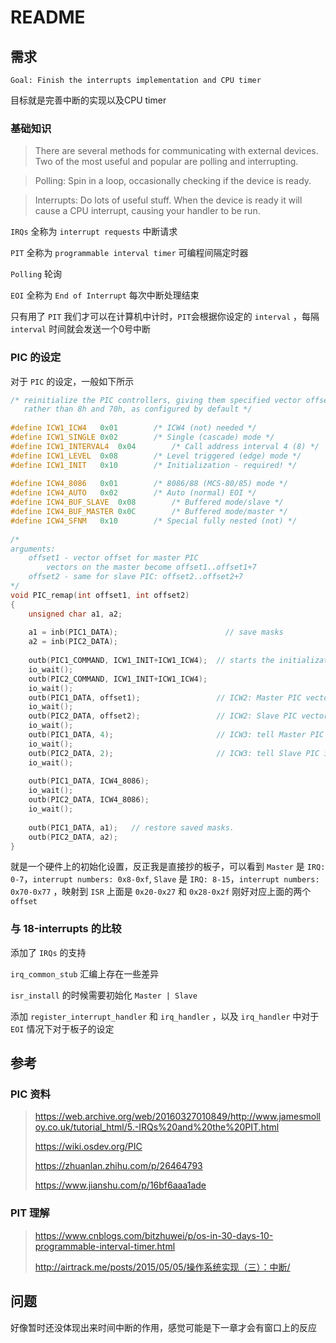 # README

## 需求

```
Goal: Finish the interrupts implementation and CPU timer
```

目标就是完善中断的实现以及CPU timer

### 基础知识

> There are several methods for communicating with external devices. Two of the most useful and popular are polling and interrupting.

> Polling: Spin in a loop, occasionally checking if the device is ready.

> Interrupts: Do lots of useful stuff. When the device is ready it will cause a CPU interrupt, causing your handler to be run.

`IRQs` 全称为 `interrupt requests` 中断请求

`PIT` 全称为 `programmable interval timer` 可编程间隔定时器

`Polling` 轮询

`EOI` 全称为 `End of Interrupt` 每次中断处理结束


只有用了 `PIT` 我们才可以在计算机中计时，`PIT`会根据你设定的 `interval` ，每隔 `interval` 时间就会发送一个0号中断

### PIC 的设定

对于 `PIC` 的设定，一般如下所示

```c
/* reinitialize the PIC controllers, giving them specified vector offsets
   rather than 8h and 70h, as configured by default */
 
#define ICW1_ICW4	0x01		/* ICW4 (not) needed */
#define ICW1_SINGLE	0x02		/* Single (cascade) mode */
#define ICW1_INTERVAL4	0x04		/* Call address interval 4 (8) */
#define ICW1_LEVEL	0x08		/* Level triggered (edge) mode */
#define ICW1_INIT	0x10		/* Initialization - required! */
 
#define ICW4_8086	0x01		/* 8086/88 (MCS-80/85) mode */
#define ICW4_AUTO	0x02		/* Auto (normal) EOI */
#define ICW4_BUF_SLAVE	0x08		/* Buffered mode/slave */
#define ICW4_BUF_MASTER	0x0C		/* Buffered mode/master */
#define ICW4_SFNM	0x10		/* Special fully nested (not) */
 
/*
arguments:
	offset1 - vector offset for master PIC
		vectors on the master become offset1..offset1+7
	offset2 - same for slave PIC: offset2..offset2+7
*/
void PIC_remap(int offset1, int offset2)
{
	unsigned char a1, a2;
 
	a1 = inb(PIC1_DATA);                        // save masks
	a2 = inb(PIC2_DATA);
 
	outb(PIC1_COMMAND, ICW1_INIT+ICW1_ICW4);  // starts the initialization sequence (in cascade mode)
	io_wait();
	outb(PIC2_COMMAND, ICW1_INIT+ICW1_ICW4);
	io_wait();
	outb(PIC1_DATA, offset1);                 // ICW2: Master PIC vector offset
	io_wait();
	outb(PIC2_DATA, offset2);                 // ICW2: Slave PIC vector offset
	io_wait();
	outb(PIC1_DATA, 4);                       // ICW3: tell Master PIC that there is a slave PIC at IRQ2 (0000 0100)
	io_wait();
	outb(PIC2_DATA, 2);                       // ICW3: tell Slave PIC its cascade identity (0000 0010)
	io_wait();
 
	outb(PIC1_DATA, ICW4_8086);
	io_wait();
	outb(PIC2_DATA, ICW4_8086);
	io_wait();
 
	outb(PIC1_DATA, a1);   // restore saved masks.
	outb(PIC2_DATA, a2);
}
```

就是一个硬件上的初始化设置，反正我是直接抄的板子，可以看到 `Master` 是 `IRQ: 0-7`，`interrupt numbers: 0x8-0xf`, `Slave` 是 `IRQ: 8-15`，`interrupt numbers: 0x70-0x77` ，映射到 `ISR` 上面是 `0x20-0x27` 和 `0x28-0x2f` 刚好对应上面的两个 `offset`

### 与 18-interrupts 的比较

添加了 `IRQs` 的支持

`irq_common_stub` 汇编上存在一些差异

`isr_install` 的时候需要初始化 `Master | Slave` 

添加 `register_interrupt_handler` 和 `irq_handler` ，以及 `irq_handler` 中对于 `EOI` 情况下对于板子的设定

## 参考

### PIC 资料

> https://web.archive.org/web/20160327010849/http://www.jamesmolloy.co.uk/tutorial_html/5.-IRQs%20and%20the%20PIT.html
> 
> https://wiki.osdev.org/PIC
> 
> https://zhuanlan.zhihu.com/p/26464793
> 
> https://www.jianshu.com/p/16bf6aaa1ade

### PIT 理解

> https://www.cnblogs.com/bitzhuwei/p/os-in-30-days-10-programmable-interval-timer.html
> 
> http://airtrack.me/posts/2015/05/05/操作系统实现（三）：中断/

## 问题

好像暂时还没体现出来时间中断的作用，感觉可能是下一章才会有窗口上的反应